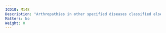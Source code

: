 ```yaml
---
ICD10: M148
Description: "Arthropathies in other specified diseases classified elsewhere"
Matters: No
Weight: 0
---
```

